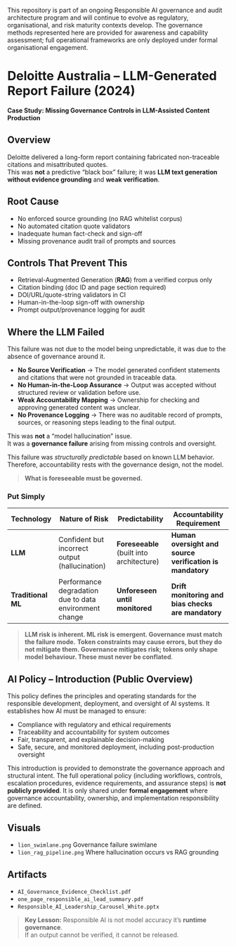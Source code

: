 This repository is part of an ongoing Responsible AI governance and audit architecture program and will continue to evolve as regulatory, organisational, and risk maturity contexts develop.
The governance methods represented here are provided for awareness and capability assessment; full operational frameworks are only deployed under formal organisational engagement.

 # Deloitte Australia – LLM-Generated Report Failure (2024)
**Case Study: Missing Governance Controls in LLM-Assisted Content Production**

## Overview
Deloitte delivered a long-form report containing fabricated non-traceable citations and misattributed quotes.  
This was **not** a predictive “black box” failure; it was **LLM text generation without evidence grounding** and **weak verification**.

## Root Cause
- No enforced source grounding (no RAG  whitelist corpus)
- No automated citation quote validators
- Inadequate human fact-check and sign-off
- Missing provenance audit trail of prompts and sources

## Controls That Prevent This
- Retrieval-Augmented Generation (**RAG**) from a verified corpus only
- Citation binding (doc ID  and page section required)
- DOI/URL/quote-string validators in CI
- Human-in-the-loop sign-off with ownership
- Prompt output/provenance logging for audit
  
## Where the LLM Failed
This failure was not due to the model being unpredictable, it was due to the absence of governance around it.
- **No Source Verification** → The model generated confident statements and citations that were not grounded in traceable data.
- **No Human-in-the-Loop Assurance** → Output was accepted without structured review or validation before use.
- **Weak Accountability Mapping** → Ownership for checking and approving generated content was unclear.
- **No Provenance Logging** → There was no auditable record of prompts, sources, or reasoning steps leading to the final output.

This was **not** a “model hallucination” issue.  
It was a **governance failure** arising from missing controls and oversight.

This failure was *structurally predictable* based on known LLM behavior. Therefore, accountability rests with the governance design, not the model.
> **What is foreseeable must be governed.**

### Put Simply
| Technology        | Nature of Risk                                      | Predictability                               | Accountability Requirement                                   |
|-------------------|-----------------------------------------------------|-----------------------------------------------|--------------------------------------------------------------|
| **LLM**           | Confident but incorrect output (hallucination)      | **Foreseeable** (built into architecture)     | **Human oversight and source verification is mandatory**       |
| **Traditional ML**| Performance degradation due to data environment change | **Unforeseen until monitored**              | **Drift monitoring and bias checks are mandatory**             |

> **LLM risk is inherent. ML risk is emergent. Governance must match the failure mode.**
> **Token constraints may cause errors, but they do not mitigate them. Governance mitigates risk; tokens only shape model behaviour. These must never be conflated**.

## AI Policy – Introduction (Public Overview)

This policy defines the principles and operating standards for the responsible development, deployment, and oversight of AI systems.
It establishes how AI must be managed to ensure:
- Compliance with regulatory and ethical requirements
- Traceability and accountability for system outcomes
- Fair, transparent, and explainable decision-making
- Safe, secure, and monitored deployment, including post-production oversight

This introduction is provided to demonstrate the governance approach and structural intent.
The full operational policy (including workflows, controls, escalation procedures, evidence requirements, and assurance steps) is **not publicly provided**. It is only shared under **formal engagement** where governance accountability, ownership, and implementation responsibility are defined.

## Visuals
- `lion_swimlane.png`  Governance failure swimlane  
- `lion_rag_pipeline.png`  Where hallucination occurs vs RAG grounding

## Artifacts
- `AI_Governance_Evidence_Checklist.pdf`
- `one_page_responsible_ai_lead_summary.pdf`
- `Responsible_AI_Leadership_Carousel_White.pptx`

> **Key Lesson:** Responsible AI is not model accuracy  it’s **runtime governance**.  
> If an output cannot be verified, it cannot be released.
